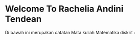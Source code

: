 # Welcome To Rachelia Andini Tendean

Di bawah ini merupakan catatan Mata kuliah Matematika diskrit :



```{tableofcontents}
```
